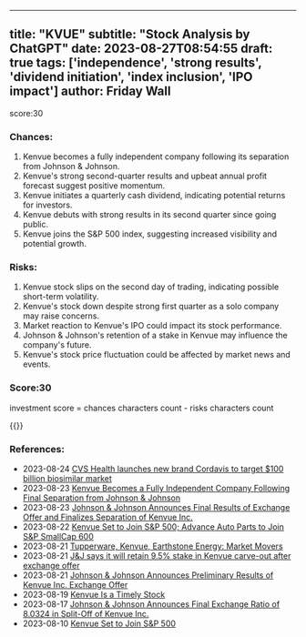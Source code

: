 
---
title: "KVUE"
subtitle: "Stock Analysis by ChatGPT"
date: 2023-08-27T08:54:55
draft: true
tags: ['independence', 'strong results', 'dividend initiation', 'index inclusion', 'IPO impact']
author: Friday Wall
---

score:30
### Chances:
1. Kenvue becomes a fully independent company following its separation from Johnson & Johnson.
2. Kenvue's strong second-quarter results and upbeat annual profit forecast suggest positive momentum.
3. Kenvue initiates a quarterly cash dividend, indicating potential returns for investors.
4. Kenvue debuts with strong results in its second quarter since going public.
5. Kenvue joins the S&P 500 index, suggesting increased visibility and potential growth.
### Risks:
1. Kenvue stock slips on the second day of trading, indicating possible short-term volatility.
2. Kenvue's stock down despite strong first quarter as a solo company may raise concerns.
3. Market reaction to Kenvue's IPO could impact its stock performance.
4. Johnson & Johnson's retention of a stake in Kenvue may influence the company's future.
5. Kenvue's stock price fluctuation could be affected by market news and events.
### Score:30
investment score = chances characters count - risks characters count

{{<tradingview symbol="NYSE:KVUE">}}
### References:
- 2023-08-24 [CVS Health launches new brand Cordavis to target $100 billion biosimilar market](https://finance.yahoo.com/news/cvs-health-launches-new-brand-cordavis-to-target-100-billion-biosimilar-market-150310022.html?.tsrc=rss)
- 2023-08-23 [Kenvue Becomes a Fully Independent Company Following Final Separation from Johnson & Johnson](https://finance.yahoo.com/news/kenvue-becomes-fully-independent-company-102500011.html?.tsrc=rss)
- 2023-08-23 [Johnson & Johnson Announces Final Results of Exchange Offer and Finalizes Separation of Kenvue Inc.](https://finance.yahoo.com/news/johnson-johnson-announces-final-results-102000982.html?.tsrc=rss)
- 2023-08-22 [Kenvue Set to Join S&P 500; Advance Auto Parts to Join S&P SmallCap 600](https://finance.yahoo.com/news/kenvue-set-join-p-500-220000663.html?.tsrc=rss)
- 2023-08-21 [Tupperware, Kenvue, Earthstone Energy: Market Movers](https://finance.yahoo.com/video/tupperware-kenvue-earthstone-energy-market-144321130.html?.tsrc=rss)
- 2023-08-21 [J&J says it will retain 9.5% stake in Kenvue carve-out after exchange offer](https://finance.yahoo.com/news/j-j-says-retain-9-115018188.html?.tsrc=rss)
- 2023-08-21 [Johnson & Johnson Announces Preliminary Results of Kenvue Inc. Exchange Offer](https://finance.yahoo.com/news/johnson-johnson-announces-preliminary-results-102000708.html?.tsrc=rss)
- 2023-08-19 [Kenvue Is a Timely Stock](https://finance.yahoo.com/news/kenvue-timely-stock-173227448.html?.tsrc=rss)
- 2023-08-17 [Johnson & Johnson Announces Final Exchange Ratio of 8.0324 in Split-Off of Kenvue Inc.](https://finance.yahoo.com/news/johnson-johnson-announces-final-exchange-225200930.html?.tsrc=rss)
- 2023-08-10 [Kenvue Set to Join S&P 500](https://finance.yahoo.com/news/kenvue-set-join-p-500-224200805.html?.tsrc=rss)


                